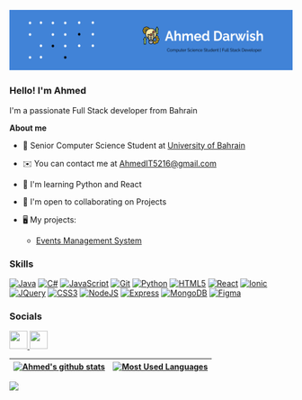 ![Design and Development](./img/Header.png)

### Hello! I'm Ahmed

I'm a passionate Full Stack developer from Bahrain

**About me**

- 💼 Senior Computer Science Student at [University of Bahrain](https://www.uob.edu.bh/)

- ✉️ You can contact me at [AhmedIT5216@gmail.com](AhmedIT5216@gmail.com)

- 🧠 I'm learning Python and React

- 🤝 I'm open to collaborating on Projects

- 🖥️ My projects:
  - [Events Management System](https://event-management-system-ashlw-87142d6f2532.herokuapp.com/)

### Skills

<a href="https://developer.mozilla.org/en-US/docs/Web/Java" target="_blank" rel="noreferrer"><img src="https://raw.githubusercontent.com/danielcranney/readme-generator/main/public/icons/skills/java-colored.svg" alt="Java" width="36" height="36"></a>
<a href="https://upload.wikimedia.org/wikipedia/commons/thumb/d/d2/C_Sharp_Logo_2023.svg/128px-C_Sharp_Logo_2023.svg.png" target="_blank" rel="noreferrer"><img src="https://upload.wikimedia.org/wikipedia/commons/thumb/d/d2/C_Sharp_Logo_2023.svg/128px-C_Sharp_Logo_2023.svg.png" alt="C#" width="36" height="36"></a>
<a href="https://developer.mozilla.org/en-US/docs/Web/JavaScript" target="_blank" rel="noreferrer"><img src="https://raw.githubusercontent.com/danielcranney/readme-generator/main/public/icons/skills/javascript-colored.svg" alt="JavaScript" width="36" height="36"></a>
<a href="https://git-scm.com/" target="_blank" rel="noreferrer"><img src="https://raw.githubusercontent.com/danielcranney/readme-generator/main/public/icons/skills/git-colored.svg" alt="Git" width="36" height="36"></a>
<a href="https://www.python.org/" target="_blank" rel="noreferrer"><img src="https://raw.githubusercontent.com/danielcranney/readme-generator/main/public/icons/skills/python-colored.svg" alt="Python" width="36" height="36"></a>
<a href="https://developer.mozilla.org/en-US/docs/Glossary/HTML5" target="_blank" rel="noreferrer"><img src="https://raw.githubusercontent.com/danielcranney/readme-generator/main/public/icons/skills/html5-colored.svg" alt="HTML5" width="36" height="36"></a>
<a href="https://reactjs.org/" target="_blank" rel="noreferrer"><img src="https://raw.githubusercontent.com/danielcranney/readme-generator/main/public/icons/skills/react-colored.svg" alt="React" width="36" height="36"></a>
<a href="https://ionic.io/_next/image?url=https%3A%2F%2Fimages.prismic.io%2Fionicframeworkcom%2F66cfdbef-e59d-463a-8e24-12cb233e9d97_ionic%2Blogo%2Bblue.png&w=128&q=75" target="_blank" rel="noreferrer"><img src="https://ionic.io/_next/image?url=https%3A%2F%2Fimages.prismic.io%2Fionicframeworkcom%2F66cfdbef-e59d-463a-8e24-12cb233e9d97_ionic%2Blogo%2Bblue.png&w=128&q=75" alt="Ionic" width="36" height="36"></a>
<a href="https://jquery.com/" target="_blank" rel="noreferrer"><img src="https://raw.githubusercontent.com/danielcranney/readme-generator/main/public/icons/skills/jquery-colored.svg" alt="JQuery" width="36" height="36"></a>
<a href="https://www.w3.org/TR/CSS/#css" target="_blank" rel="noreferrer"><img src="https://raw.githubusercontent.com/danielcranney/readme-generator/main/public/icons/skills/css3-colored.svg" alt="CSS3" width="36" height="36"></a>
<a href="https://nodejs.org/en/" target="_blank" rel="noreferrer"><img src="https://raw.githubusercontent.com/danielcranney/readme-generator/main/public/icons/skills/nodejs-colored.svg" alt="NodeJS" width="36" height="36"></a>
<a href="https://expressjs.com/" target="_blank" rel="noreferrer"><img src="https://raw.githubusercontent.com/danielcranney/readme-generator/main/public/icons/skills/express-colored.svg" alt="Express" width="36" height="36"></a>
<a href="https://www.mongodb.com/" target="_blank" rel="noreferrer"><img src="https://raw.githubusercontent.com/danielcranney/readme-generator/main/public/icons/skills/mongodb-colored.svg" alt="MongoDB" width="36" height="36"></a>
<a href="https://www.figma.com/" target="_blank" rel="noreferrer"><img src="https://raw.githubusercontent.com/danielcranney/readme-generator/main/public/icons/skills/figma-colored.svg" alt="Figma" width="36" height="36"></a>

### Socials

<p align="left"> <a href="https://github.com/AhmedAshlw" target="_blank" rel="noreferrer"> <picture> <source media="(prefers-color-scheme: dark)" srcset="https://raw.githubusercontent.com/danielcranney/readme-generator/main/public/icons/socials/github-dark.svg" /> <source media="(prefers-color-scheme: light)" srcset="https://raw.githubusercontent.com/danielcranney/readme-generator/main/public/icons/socials/github.svg" /> <img src="https://raw.githubusercontent.com/danielcranney/readme-generator/main/public/icons/socials/github.svg" width="32" height="32" /> </picture> </a> <a target="_blank" rel="noreferrer" href="www.linkedin.com/in/ahmeddarwish218"><img height="32" width="32" src="https://raw.githubusercontent.com/danielcranney/readme-generator/main/public/icons/socials/linkedin.svg"></a></p>

| <a href="https://github.com/AhmedAshlw/github-readme-stats"><img align="center" src="https://github-readme-stats.vercel.app/api?username=AhmedAshlw&show_icons=true&include_all_commits=true&theme=buefy&hide_border=true" alt="Ahmed's github stats" /></a> | <a href="https://github.com/AhmedAshlw/github-readme-stats"><img align="center" src="https://github-readme-stats.vercel.app/api/top-langs/?username=AhmedAshlw&layout=compact&theme=buefy&hide_border=true" alt="Most Used Languages" /></a> |
| ------------------------------------------------------------------------------------------------------------------------------------------------------------------------------------------------------------------------------------------------------------ | -------------------------------------------------------------------------------------------------------------------------------------------------------------------------------------------------------------------------------------------- |

[![](https://visitcount.itsvg.in/api?id=AhmedAshlw&icon=0&color=1)](https://visitcount.itsvg.in)
